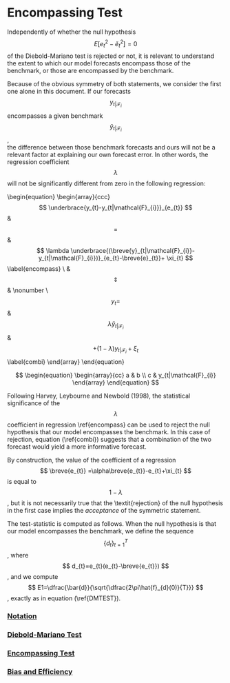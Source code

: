 # Encompassing Test 

Independently of whether the null hypothesis $$ E[e^2_{t}-\breve{e}^2_{t}]=0 $$  of the 
Diebold-Mariano test is rejected or not, it is relevant 
to understand the extent to which our model forecasts encompass those of the benchmark, 
or those are encompassed by the benchmark.  

Because of the obvious symmetry of both statements, we consider the first one alone in this document. 
If our forecasts $$ y_{t|\mathcal{F}_{i}} $$ 
encompasses a given benchmark 
$$ \breve{y}_{t|\mathcal{F}_{i}} $$ ,  
the difference between those benchmark forecasts and ours will not be a relevant factor 
at explaining our own forecast error. In other words, the regression coefficient $$ \lambda $$ 
will not be significantly different from zero in the following regression:


\begin{equation}
\begin{array}{ccc}
 $$ \underbrace{y_{t}-y_{t|\mathcal{F}_{i}}}_{e_{t}} $$ &  $$ = $$  &  $$ \lambda \underbrace{(\breve{y}_{t|\mathcal{F}_{i}}-y_{t|\mathcal{F}_{i}})}_{e_{t}-\breve{e}_{t}}+ \xi_{t}  $$  \label{encompass} \\
&  $$ \Updownarrow  $$  & \nonumber \\
 $$  y_{t}= $$ &  $$ \lambda \breve{y}_{t|\mathcal{F}_{i}} $$ &   $$ + (1-\lambda) y_{t|\mathcal{F}_{i}}+ \xi_{t}  $$ \label{combi}
\end{array}
\end{equation}




$$
\begin{equation}
\begin{array}{cc}
  a & b \\
  c & y_{t|\mathcal{F}_{i}}
\end{array}
\end{equation}
$$

 



Following Harvey, Leybourne and Newbold (1998), the statistical significance 
of the $$ \lambda $$ coefficient in regression \ref{encompass} can be used to reject 
the null hypothesis that our model encompasses the benchmark. In this case of rejection, 
equation (\ref{combi}) suggests that a combination of the two forecast would yield a 
more informative forecast. 

By construction, the value of the coefficient of a regression 
$$ \breve{e_{t}} =\alpha\breve{e_{t}}-e_{t}+\xi_{t} $$ is equal to $$ 1-\lambda $$, 
but it is not necessarily true that the \textit{rejection} of the 
null hypothesis in the first case implies the *acceptance*  of the symmetric statement.

The test-statistic is computed as follows. When the null hypothesis is that our model encompasses the benchmark, we define the sequence 
$$ \{d_{t}\}^{T}_{t=1} $$ , where $$ d_{t}=e_{t}(e_{t}-\breve{e_{t}}) $$ , and we 
compute $$ E1=\dfrac{\bar{d}}{\sqrt{\dfrac{2\pi\hat{f}_{d}(0)}{T}}} $$ , exactly as in equation (\ref{DMTEST}).  

  
### [Notation](notation.md)
### [Diebold-Mariano Test](dmtest.md)
### [Encompassing Test](encompassing.md)
### [Bias and Efficiency](bias.md)
